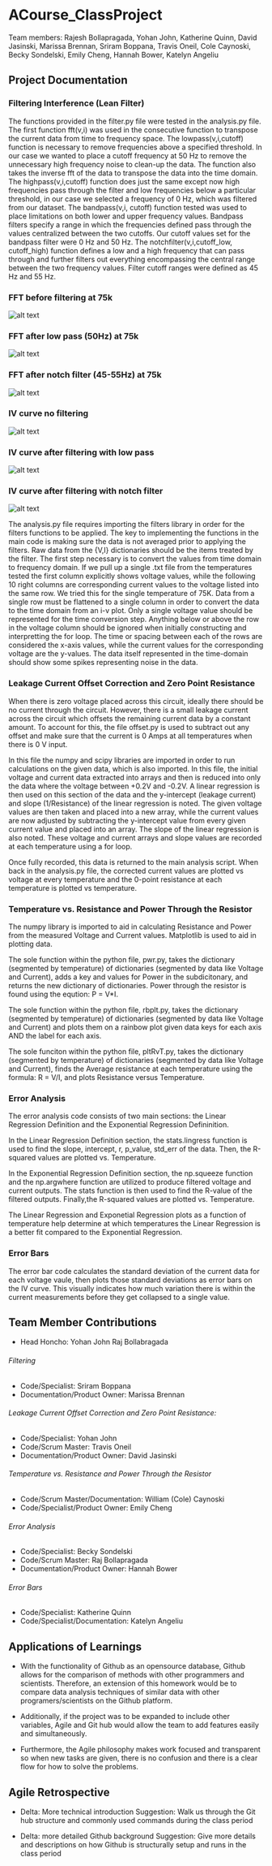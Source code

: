 # ACourse_ClassProject
Team members: Rajesh Bollapragada, Yohan John, Katherine Quinn, David Jasinski, Marissa Brennan, Sriram Boppana, Travis Oneil, Cole Caynoski, Becky Sondelski, Emily Cheng, Hannah Bower, Katelyn Angeliu 

## Project Documentation
### Filtering Interference (Lean Filter)

The functions provided in the filter.py file were tested in the analysis.py file. The first function fft(v,i) was used in the consecutive function to transpose the 
current data from time to frequency space. The lowpass(v,i,cutoff) function is necessary to remove frequencies above a specified threshold. In our case we wanted to 
place a cutoff frequency at 50 Hz to remove the unnecessary high frequency noise to clean-up the data. The function also takes the inverse fft of the data to transpose the 
data into the time domain. The highpass(v,i,cutoff) function does just the same except now high frequencies pass through the filter and low frequencies below a particular 
threshold, in our case we selected a frequency of 0 Hz, which was filtered from our dataset. The bandpass(v,i, cutoff) function tested was used to place limitations on
both lower and upper frequency values. Bandpass filters specify a range in which the frequencies defined pass through the values centralized between the two cutoffs. Our cutoff values 
set for the bandpass filter were 0 Hz and 50 Hz. The notchfilter(v,i,cutoff_low, cutoff_high) function defines a low and a high frequency that can pass through and further
filters out everything encompassing the central range between the two frequency values. Filter cutoff ranges were defined as 45 Hz and 55 Hz.  

### FFT before filtering at 75k
![alt text](https://github.com/rajeshkb21/ACourse_ClassPRoject/blob/leanfilter/FFT_Nofilter75k.png)

### FFT after low pass (50Hz) at 75k
![alt text](https://github.com/rajeshkb21/ACourse_ClassPRoject/blob/leanfilter/FFT_Lowpass50Hz_75K.png)

### FFT after notch filter (45-55Hz) at 75k
![alt text](https://github.com/rajeshkb21/ACourse_ClassPRoject/blob/leanfilter/FFT_Notch_Filter_45_55Hz_75k.png)

### IV curve no filtering
![alt text](https://github.com/rajeshkb21/ACourse_ClassPRoject/blob/leanfilter/IV_Curve_75k.png)

### IV curve after filtering with low pass
![alt text](https://github.com/rajeshkb21/ACourse_ClassPRoject/blob/leanfilter/Full_IV_Curve_Lowpass_50Hz_75K.png)

### IV curve after filtering with notch filter
![alt text](https://github.com/rajeshkb21/ACourse_ClassPRoject/blob/leanfilter/Full_IV_Curve_Notch_45_55Hz_75K.png)

The analysis.py file requires importing the filters library in order for the filters functions to be applied. The key to implementing the functions in the main code is making sure 
the data is not averaged prior to applying the filters. Raw data from the {V,I} dictionaries should be the items treated by the filter. The first step necessary is to convert the 
values from time domain to frequency domain. If we pull up a single .txt file from the temperatures tested the first column explicitly shows voltage values, while the following 10 
right columns are corresponding current values to the voltage listed into the same row. We tried this for the single temperature of 75K. Data from a single row must be flattened to a single 
column in order to convert the data to the time domain from an i-v plot. Only a single voltage value should be represented for the time conversion step. Anything below or above the row in
the voltage column should be ignored when initially constructing and interpretting the for loop. The time or spacing between each of the rows are considered the x-axis values, while the current
values for the corresponding voltage are the y-values. The data itself represented in the time-domain should show some spikes representing noise in the data. 


### Leakage Current Offset Correction and Zero Point Resistance
When there is zero voltage placed across this circuit, ideally there should be no current through the circuit. However, there is a small leakage current across the circuit which offsets the remaining current data by a constant amount. 
To account for this, the file offset.py is used to subtract out any offset and make sure that the current is 0 Amps at all temperatures when there is 0 V input. 

In this file the numpy and scipy libraries are imported in order to run calculations on the given data, which is also imported. In this file, the initial voltage and current data extracted into arrays and then is reduced into only
the data where the voltage between +0.2V and -0.2V. A linear regression is then used on this section of the data and the y-intercept (leakage current) and slope (1/Resistance) of the linear regression is noted. The given voltage 
values are then taken and placed into a new array, while the current values are now adjusted by subtracting the y-intercept value from every given current value and placed into an array. The slope of the linear regression is also 
noted. These voltage and current arrays and slope values are recorded at each temperature using a for loop.

Once fully recorded, this data is returned to the main analysis script. When back in the analysis.py file, the corrected current values are plotted vs voltage at every temperature and the 0-point resistance at each temperature is 
plotted vs temperature.

### Temperature vs. Resistance and Power Through the Resistor
The numpy library is imported to aid in calculating Resistance and Power from the measured Voltage and Current values. Matplotlib is used to aid in plotting data.

The sole function within the python file, pwr.py, takes the dictionary (segmented by temperature) of dictionaries (segmented by data like Voltage and Current), adds a key and values for Power in the subdicitonary, and returns the new dictionary of dictionaries. Power through the resistor is found using the eqution: P = V*I.

The sole function within the python file, rbplt.py, takes the dictionary (segmented by temperature) of dictionaries (segmented by data like Voltage and Current) and plots them on a rainbow plot given data keys for each axis AND the label for each axis.

The sole funciton within the python file, pltRvT.py, takes the dictionary (segmented by temperature) of dictionaries (segmented by data like Voltage and Current), finds the Average resistance at each temperature using the formula: R = V/I, and plots Resistance versus Temperature.



### Error Analysis
The error analysis code consists of two main sections: the Linear Regression Definition and the Exponential Regression Defininition.

In the Linear Regression Definition section, the stats.lingress function is used to find the slope, intercept, r, p_value, std_err of the data. 
Then, the R-squared values are plotted vs. Temperature.

In the Exponential Regression Definition section, the np.squeeze function and the np.argwhere function are utilized to produce filtered voltage and current outputs.
The stats function is then used to find the R-value of the filtered outputs.
Finally,the R-squared values are plotted vs. Temperature.

The Linear Regression and Exponetial Regression plots as a function of temperature help determine at which temperatures the Linear Regression is a better fit compared to the Exponential Regression.

### Error Bars
The error bar code calculates the standard deviation of the current data for each voltage vaule, then plots those standard deviations as error bars on the IV curve. 
This visually indicates how much variation there is within the current measurements before they get collapsed to a single value.



## Team Member Contributions

 - Head Honcho: Yohan John Raj Bollabragada

###### Filtering
  - Code/Specialist: Sriram Boppana
  - Documentation/Product Owner: Marissa Brennan
  
###### Leakage Current Offset Correction and Zero Point Resistance:
 - Code/Specialist: Yohan John
 - Code/Scrum Master: Travis Oneil
 - Documentation/Product Owner: David Jasinski
 
###### Temperature vs. Resistance and Power Through the Resistor
 - Code/Scrum Master/Documentation: William (Cole) Caynoski
 - Code/Specialist/Product Owner: Emily Cheng

###### Error Analysis 
 - Code/Specialist: Becky Sondelski
 - Code/Scrum Master: Raj Bollapragada
 - Documentation/Product Owner: Hannah Bower
 
###### Error Bars
 - Code/Specialist: Katherine Quinn
 - Code/Specialist/Documentation: Katelyn Angeliu 
 

## Applications of Learnings

- With the functionality of Github as an opensource database, Github allows for the comparison of methods with other programmers and scientists. Therefore, an extension of this homework would be to compare data analysis techniques of similar data with other programers/scientists on the Github platform.

- Additionally, if the project was to be expanded to include other variables, Agile and Git hub would allow the team to add features easily and simultaneously.

- Furthermore, the Agile philosophy makes work focused and transparent so when new tasks are given, there is no confusion and there is a clear flow for how to solve the problems.


## Agile Retrospective

- Delta: More technical introduction
  Suggestion: Walk us through the Git hub structure and commonly used commands during the class period

- Delta: more detailed Github background 
  Suggestion: Give more details and descriptions on how Github is structurally setup and runs in the class period

